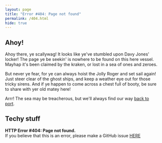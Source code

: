 ```yaml
---
layout: page
title: "Error #404: Page not found"
permalink: /404.html
hide: true
---
```

## Ahoy!
Ahoy there, ye scallywag! It looks like ye've stumbled upon Davy Jones' locker!
The page ye be seekin' is nowhere to be found on this here vessel.
Mayhap it's been claimed by the kraken, or lost in a sea of ones and zeroes.

But never ye fear, for ye can always hoist the Jolly Roger and set sail again!
Just steer clear of the ghost ships, and keep a weather eye out for those tricky sirens.
And if ye happen to come across a chest full of booty, be sure to share with yer old matey here!

Arrr! The sea may be treacherous, but we'll always find our way [back to port](/).

## Techy stuff
**HTTP Error #404: Page not found.**\
If you believe that this is an error, please make a GitHub issue [HERE](https://github.com/TheJungleBook/TheJungleBook.github.io/issues)


